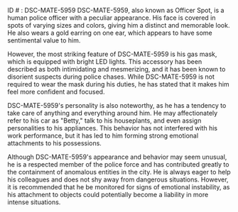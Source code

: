 ID # : DSC-MATE-5959
DSC-MATE-5959, also known as Officer Spot, is a human police officer with a peculiar appearance. His face is covered in spots of varying sizes and colors, giving him a distinct and memorable look. He also wears a gold earring on one ear, which appears to have some sentimental value to him.

However, the most striking feature of DSC-MATE-5959 is his gas mask, which is equipped with bright LED lights. This accessory has been described as both intimidating and mesmerizing, and it has been known to disorient suspects during police chases. While DSC-MATE-5959 is not required to wear the mask during his duties, he has stated that it makes him feel more confident and focused.

DSC-MATE-5959's personality is also noteworthy, as he has a tendency to take care of anything and everything around him. He may affectionately refer to his car as "Betty," talk to his houseplants, and even assign personalities to his appliances. This behavior has not interfered with his work performance, but it has led to him forming strong emotional attachments to his possessions.

Although DSC-MATE-5959's appearance and behavior may seem unusual, he is a respected member of the police force and has contributed greatly to the containment of anomalous entities in the city. He is always eager to help his colleagues and does not shy away from dangerous situations. However, it is recommended that he be monitored for signs of emotional instability, as his attachment to objects could potentially become a liability in more intense situations.
